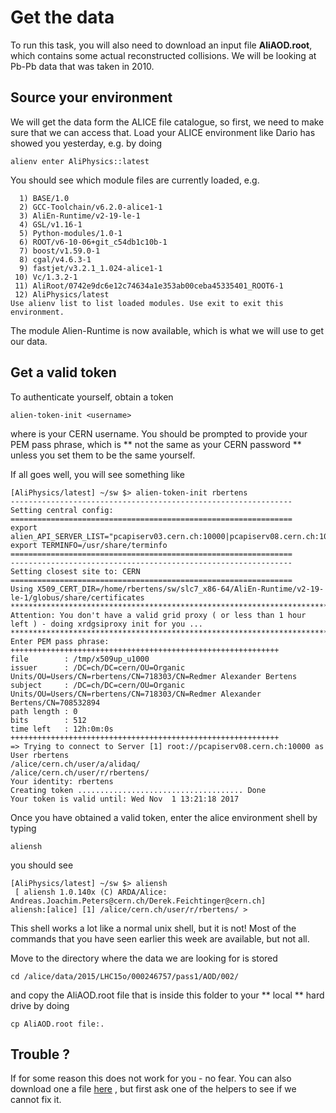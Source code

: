 # Get the data

To run this task, you will also need to download an input file **AliAOD.root**, which contains some actual reconstructed collisions. We will be looking at Pb-Pb data that was taken in 2010. 

## Source your environment
We will get the data form the ALICE file catalogue, so first, we need to make sure that we can access that. Load your ALICE environment like Dario has showed you yesterday, e.g. by doing

```
alienv enter AliPhysics::latest
```

You should see which module files are currently loaded, e.g.

```
  1) BASE/1.0
  2) GCC-Toolchain/v6.2.0-alice1-1
  3) AliEn-Runtime/v2-19-le-1
  4) GSL/v1.16-1
  5) Python-modules/1.0-1
  6) ROOT/v6-10-06+git_c54db1c10b-1
  7) boost/v1.59.0-1
  8) cgal/v4.6.3-1
  9) fastjet/v3.2.1_1.024-alice1-1
 10) Vc/1.3.2-1
 11) AliRoot/0742e9dc6e12c74634a1e353ab00ceba45335401_ROOT6-1
 12) AliPhysics/latest
Use alienv list to list loaded modules. Use exit to exit this environment.
```

The module Alien-Runtime is now available, which is what we will use to get our data. 

## Get a valid token

To authenticate yourself, obtain a token
```
alien-token-init <username>
``` 

where <username> is your CERN username. You should be prompted to provide your PEM pass phrase, which is ** not the same as your CERN password ** unless you set them to be the same yourself. 


If all goes well, you will see something like
```
[AliPhysics/latest] ~/sw $> alien-token-init rbertens
---------------------------------------------------------------
Setting central config:
===============================================================
export alien_API_SERVER_LIST="pcapiserv03.cern.ch:10000|pcapiserv08.cern.ch:10000|"
export TERMINFO=/usr/share/terminfo
===============================================================
---------------------------------------------------------------
Setting closest site to: CERN
===============================================================
Using X509_CERT_DIR=/home/rbertens/sw/slc7_x86-64/AliEn-Runtime/v2-19-le-1/globus/share/certificates
*********************************************************************************
Attention: You don't have a valid grid proxy ( or less than 1 hour left ) - doing xrdgsiproxy init for you ...
*********************************************************************************
Enter PEM pass phrase:
++++++++++++++++++++++++++++++++++++++++++++++++++++++++++++
file        : /tmp/x509up_u1000
issuer      : /DC=ch/DC=cern/OU=Organic Units/OU=Users/CN=rbertens/CN=718303/CN=Redmer Alexander Bertens
subject     : /DC=ch/DC=cern/OU=Organic Units/OU=Users/CN=rbertens/CN=718303/CN=Redmer Alexander Bertens/CN=708532894
path length : 0
bits        : 512
time left   : 12h:0m:0s
++++++++++++++++++++++++++++++++++++++++++++++++++++++++++++
=> Trying to connect to Server [1] root://pcapiserv08.cern.ch:10000 as User rbertens 
/alice/cern.ch/user/a/alidaq/
/alice/cern.ch/user/r/rbertens/
Your identity: rbertens
Creating token ..................................... Done
Your token is valid until: Wed Nov  1 13:21:18 2017
```

Once you have obtained a valid token, enter the alice environment shell by typing
```
aliensh
```
you should see
```
[AliPhysics/latest] ~/sw $> aliensh
 [ aliensh 1.0.140x (C) ARDA/Alice: Andreas.Joachim.Peters@cern.ch/Derek.Feichtinger@cern.ch]
aliensh:[alice] [1] /alice/cern.ch/user/r/rbertens/ >
```
This shell works a lot like a normal unix shell, but it is not! Most of the commands that you have seen earlier this week are available, but not all. 


Move to the directory where the data we are looking for is stored

```
cd /alice/data/2015/LHC15o/000246757/pass1/AOD/002/
```
and copy the AliAOD.root file that is inside this folder to your ** local ** hard drive by doing
```
cp AliAOD.root file:.
```

## Trouble ?
If for some reason this does not work for you - no fear. You can also download one a file  [here](ttps://cernbox.cern.ch/index.php/s/ZP2gJBE265FiSAX) , but first ask one of the helpers to see if we cannot fix it. 
